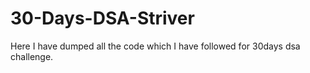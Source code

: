 # 30-Days-DSA-Striver
Here I have dumped all the code which I have followed for 30days dsa challenge.
